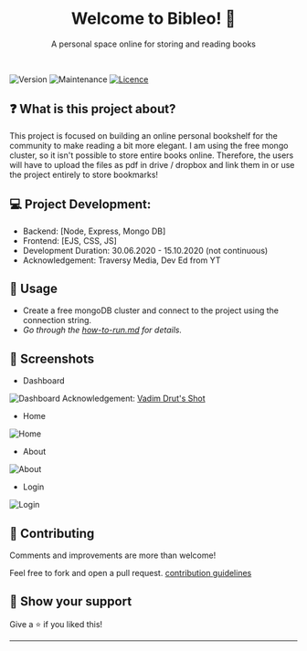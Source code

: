 <h1 align="center">Welcome to Bibleo! 👋</h1>
<p align="center">A personal space online for storing and reading books</p>
<br />
<p>
  <img alt="Version" src="https://img.shields.io/badge/version-1.0.0-blue.svg?cacheSeconds=2592000" />
  <img alt="Maintenance" src="https://img.shields.io/badge/Maintained-no-blue.svg" />
  <a href="https://github.com/singhayushh/project_Bookmarks/blob/master/LICENSE" target="_blank">
    <img alt="Licence" src="https://img.shields.io/badge/License-Apache%202.0-blue.svg" />
  </a>
</p>

## ❓ What is this project about?

This project is focused on building an online personal bookshelf for the community to make reading a bit more elegant. I am using the free mongo cluster, so it isn't possible to store entire books online. Therefore, the users will have to upload the files as pdf in drive / dropbox and link them in or use the project entirely to store bookmarks!

## 💻 Project Development:
  - Backend: [Node, Express, Mongo DB]
  - Frontend: [EJS, CSS, JS]
  - Development Duration: 30.06.2020 - 15.10.2020 (not continuous) 
  - Acknowledgement: Traversy Media, Dev Ed from YT

## 📜 Usage
- Create a free mongoDB cluster and connect to the project using the connection string.
- *Go through the [how-to-run.md](https://github.com/singhayushh/project_Bookmarks/blob/master/how-to-run.md) for details.*


## 📸 Screenshots

* Dashboard

![Dashboard](./views/resources/img/dashboard-screen.png)
  Acknowledgement: [Vadim Drut's Shot](https://dribbble.com/shots/10980760-Book-Library-page)

* Home

![Home](./views/resources/img/home-screen.png)

* About

![About](./views/resources/img/about-screen.png)

* Login

![Login](./views/resources/img/login-screen.png)

## 🤝 Contributing
Comments and improvements are more than welcome!

Feel free to fork and open a pull request. [contribution guidelines](https://github.com/singhayushh/project_Bookmarks/blob/master/contributing.md)

## 🙌 Show your support

Give a ⭐️ if you liked this!

<hr>
